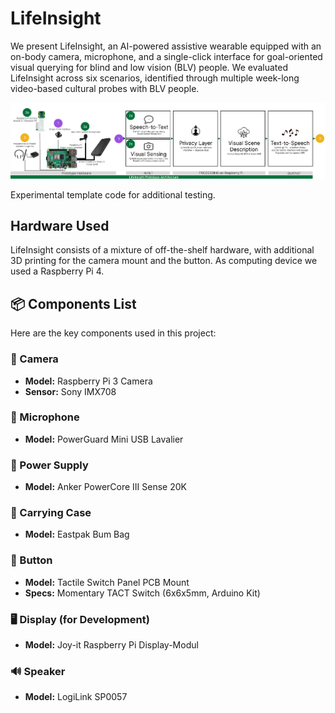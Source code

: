 # LifeInsight
We present LifeInsight, an AI-powered assistive wearable equipped with an on-body camera, microphone, and a
single-click interface for goal-oriented visual querying for blind and low vision (BLV) people. We evaluated LifeInsight across six
scenarios, identified through multiple week-long video-based cultural probes with BLV people.

![Image of the prototype.](https://github.com/FlorianMathis/LifeInsight/blob/main/LifeInsight_Pipeline.png)

Experimental template code for additional testing.

## Hardware Used
LifeInsight consists of a mixture of off-the-shelf hardware, with additional 3D printing for the camera mount and the button. As computing device we used a Raspberry Pi 4.

## 📦 Components List  

Here are the key components used in this project:  

### 🎥 Camera  
- **Model:** Raspberry Pi 3 Camera  
- **Sensor:** Sony IMX708  

### 🎤 Microphone  
- **Model:** PowerGuard Mini USB Lavalier  

### 🔋 Power Supply  
- **Model:** Anker PowerCore III Sense 20K  

### 🎒 Carrying Case  
- **Model:** Eastpak Bum Bag  

### 🔘 Button  
- **Model:** Tactile Switch Panel PCB Mount  
- **Specs:** Momentary TACT Switch (6x6x5mm, Arduino Kit)  

### 🖥️ Display (for Development)  
- **Model:** Joy-it Raspberry Pi Display-Modul  

### 🔊 Speaker  
- **Model:** LogiLink SP0057  




